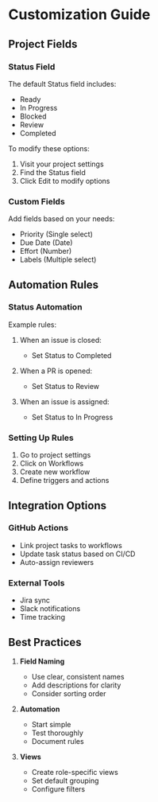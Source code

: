 # Customization Guide

## Project Fields

### Status Field
The default Status field includes:
- Ready
- In Progress
- Blocked
- Review
- Completed

To modify these options:
1. Visit your project settings
2. Find the Status field
3. Click Edit to modify options

### Custom Fields
Add fields based on your needs:
- Priority (Single select)
- Due Date (Date)
- Effort (Number)
- Labels (Multiple select)

## Automation Rules

### Status Automation
Example rules:
1. When an issue is closed:
   - Set Status to Completed

2. When a PR is opened:
   - Set Status to Review

3. When an issue is assigned:
   - Set Status to In Progress

### Setting Up Rules
1. Go to project settings
2. Click on Workflows
3. Create new workflow
4. Define triggers and actions

## Integration Options

### GitHub Actions
- Link project tasks to workflows
- Update task status based on CI/CD
- Auto-assign reviewers

### External Tools
- Jira sync
- Slack notifications
- Time tracking

## Best Practices

1. **Field Naming**
   - Use clear, consistent names
   - Add descriptions for clarity
   - Consider sorting order

2. **Automation**
   - Start simple
   - Test thoroughly
   - Document rules

3. **Views**
   - Create role-specific views
   - Set default grouping
   - Configure filters
